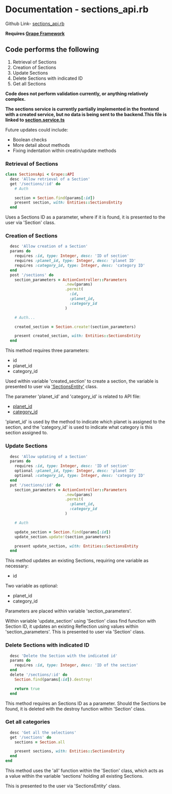 # Documentation - sections_api.rb

Github Link-
[sections_api.rb](https://github.com/thoth-tech/dream-big/blob/d72249d788068c71962e5a760ab1e15caef50ce5/dream-big-api/app/api/sections_api.rb)

**Requires [Grape Framework](https://github.com/ruby-grape/grape#what-is-grape)**

## Code performs the following

1. Retrieval of Sections
2. Creation of Sections
3. Update Sections
4. Delete Sections with indicated ID
5. Get all Sections

**Code does not perform validation currently, or anything relatively complex.**

**The sections service is currently partially implemented in the frontend with a created service,
but no data is being sent to the backend.This file is linked to
[section.service.ts](https://github.com/thoth-tech/dream-big/blob/d72249d788068c71962e5a760ab1e15caef50ce5/dream-big-ui/src/app/services/section.service.ts#L16)**

Future updates could include:

- Boolean checks
- More detail about methods
- Fixing indentation within creatin/update methods

### Retrieval of Sections

```ruby
class SectionsApi < Grape::API
  desc 'Allow retrieval of a Section'
  get '/sections/:id' do
    # Auth

    section = Section.find(params[:id])
    present section, with: Entities::SectionsEntity
  end
```

Uses a Sections ID as a parameter, where if it is found, it is presented to the user via 'Section'
class.

### Creation of Sections

```ruby
  desc 'Allow creation of a Section'
  params do
    requires :id, type: Integer, desc: 'ID of section'
    requires :planet_id, type: Integer, desc: 'planet ID'
    requires :category_id, type: Integer, desc: 'category ID'
  end
  post '/sections' do
    section_parameters = ActionController::Parameters
                          .new(params)
                          .permit(
                            :id,
                            :planet_id,
                            :category_id
                          )

    # Auth...

    created_section = Section.create!(section_parameters)

    present created_section, with: Entities::SectionsEntity
  end
```

This method requires three parameters:

- id
- planet_id
- category_id

Used within variable 'created_section' to create a section, the variable is presented to user via
['SectionsEntity'](https://github.com/thoth-tech/dream-big/blob/d72249d788068c71962e5a760ab1e15caef50ce5/dream-big-api/app/api/entities/sections_entity.rb#L2)
class.

The parameter 'planet_id' and 'category_id' is related to API file:

- [planet_id](https://github.com/thoth-tech/dream-big/blob/d72249d788068c71962e5a760ab1e15caef50ce5/dream-big-api/app/api/planets_api.rb)
- [category_id](https://github.com/thoth-tech/dream-big/blob/d72249d788068c71962e5a760ab1e15caef50ce5/dream-big-api/app/api/category_api.rb)

'planet_id' is used by the method to indicate which planet is assigned to the section, and the
'category_id' is used to indicate what category is this section assigned to.

### Update Sections

```ruby
  desc 'Allow updating of a Section'
  params do
    requires :id, type: Integer, desc: 'ID of section'
    optional :planet_id, type: Integer, desc: 'planet ID'
    optional :category_id, type: Integer, desc: 'category ID'
  end
  put '/sections/:id' do
    section_parameters = ActionController::Parameters
                          .new(params)
                          .permit(
                            :planet_id,
                            :category_id
                          )

    # Auth

    update_section = Section.find(params[:id])
    update_section.update!(section_parameters)

    present update_section, with: Entities::SectionsEntity
  end
```

This method updates an existing Sections, requiring one variable as necessary:

- id

Two variable as optional:

- planet_id
- category_id

Parameters are placed within variable 'section_parameters'.

Within variable 'update_section' using 'Section' class find function with Section ID, it updates an
existing Reflection using values within 'section_parameters'. This is presented to user via
'Section' class.

### Delete Sections with indicated ID

```ruby
  desc 'Delete the Section with the indicated id'
  params do
    requires :id, type: Integer, desc: 'ID of the section'
  end
  delete '/sections/:id' do
    Section.find(params[:id]).destroy!

    return true
  end
```

This method requires an Sections ID as a parameter. Should the Sections be found, it is deleted with
the destroy function within 'Section' class.

### Get all categories

```ruby
  desc 'Get all the selections'
  get '/sections' do
    sections = Section.all

    present sections, with: Entities::SectionsEntity
  end
end
```

This method uses the 'all' function within the 'Section' class, which acts as a value within the
variable 'sections' holding all existing Sections.

This is presented to the user via 'SectionsEntity' class.
